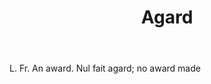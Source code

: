 ---
title: Agard
letter: A
permalink: "/definitions/agard.html"
body: L. Fr. An award. Nul fait agard; no award made
published_at: '2018-07-07'
source: Black's Law Dictionary
layout: post
---
